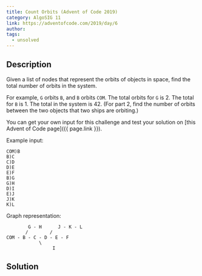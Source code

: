 ```yaml
---
title: Count Orbits (Advent of Code 2019)
category: AlgoSIG 11
link: https://adventofcode.com/2019/day/6
author:
tags:
  - unsolved
---
```


## Description

Given a list of nodes that represent the orbits of objects in space, find the total number of orbits in the system.

For example, `G` orbits `B`, and `B` orbits `COM`. The total orbits for `G` is 2. The total for `B` is 1. The total in the system is 42. (For part 2, find the number of orbits between the two objects that two ships are orbiting.)

You can get your own input for this challenge and test your solution on [this Advent of Code page]({{ page.link }}).

Example input:
```
COM)B
B)C
C)D
D)E
E)F
B)G
G)H
D)I
E)J
J)K
K)L
```

Graph representation:
```
        G - H      J - K - L
   	   /       	/
COM - B - C - D - E - F
           	\
            	 I
```

## Solution

